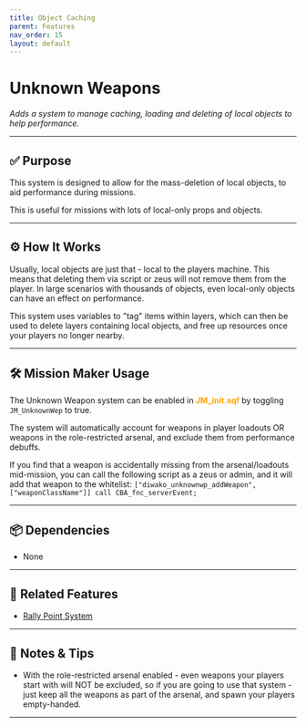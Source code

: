 ```yaml
---
title: Object Caching        
parent: Features
nav_order: 15
layout: default
---
```


# Unknown Weapons

*Adds a system to manage caching, loading and deleting of local objects to help performance.*

---

## ✅ Purpose

This system is designed to allow for the mass-deletion of local objects, to aid performance during missions.

This is useful for missions with lots of local-only props and objects.

---

## ⚙️ How It Works

Usually, local objects are just that - local to the players machine. This means that deleting them via script or zeus will not remove them from the player. In large scenarios with thousands of objects,
even local-only objects can have an effect on performance.

This system uses variables to "tag" items within layers, which can then be used to delete layers containing local objects, and free up resources once your players no longer nearby.


---

## 🛠️ Mission Maker Usage

The Unknown Weapon system can be enabled in <span style="color: orange; font-weight: bold;">JM_init.sqf</span> by toggling `JM_UnknownWep` to true.

The system will automatically account for weapons in player loadouts OR weapons in the role-restricted arsenal, and exclude them from performance debuffs.

If you find that a weapon is accidentally missing from the arsenal/loadouts mid-mission, you can call the following script as a zeus or admin, and it will add that weapon to the whitelist: `["diwako_unknownwp_addWeapon", ["weaponClassName"]] call CBA_fnc_serverEvent;`


---

## 📦 Dependencies


- None

---

## 🔁 Related Features

- [Rally Point System](rally.md)

---

## 🧪 Notes & Tips

- With the role-restricted arsenal enabled - even weapons your players start with will NOT be excluded, so if you are going to use that system - just keep all the weapons as part of the arsenal, and spawn your players empty-handed.

---
